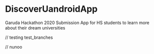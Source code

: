 # DiscoverUandroidApp
Garuda Hackathon 2020 Submission
App for HS students to learn more about their dream universities

// testing test_branches

// nunoo
